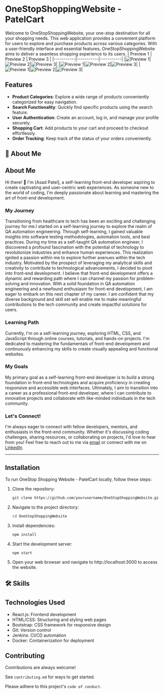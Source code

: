 # OneStopShoppingWebsite - PatelCart

Welcome to OneStopShoppingWebsite, your one-stop destination for all your shopping needs. This web application provides a convenient platform for users to explore and purchase products across various categories. With a user-friendly interface and essential features, OneStopShoppingWebsite aims to deliver a seamless shopping experience to its users.
| Preview 1 | Preview 2 | Preview 3 |
|-----------|-----------|-----------|
|![Preview 1](images/loginpage.png "LOGIN PAGE")|![Preview 2](images/signuppage.png "REGISTRATION PAGE")|![Preview 3](images/mainpage.png "MAIN PAGE")|
|![Preview 1](images/shoppage.png "SHO PPAGE")|![Preview 2](images/blogpage.png "BLOG PAGE")|![Preview 3](images/aboutpage.png "ABOUT PAGE")|
|![Preview 1](images/contactpage.png "CONTACT PAGE")|![Preview 2](images/cartpage.png "CART PAGE")|![Preview 3](images/checkoutpage.png "CHECKOUT PAGE")|

## Features

- **Product Categories**: Explore a wide range of products conveniently categorized for easy navigation.
- **Search Functionality**: Quickly find specific products using the search feature.
- **User Authentication**: Create an account, log in, and manage your profile securely.
- **Shopping Cart**: Add products to your cart and proceed to checkout effortlessly.
- **Order Tracking**: Keep track of the status of your orders conveniently.

## 🚀 About Me


## About Me

Hi there! 👋 I'm [Asad Patel], a self-learning front-end developer aspiring to create captivating and user-centric web experiences. As someone new to the world of coding, I'm deeply passionate about learning and mastering the art of front-end development.

### My Journey

Transitioning from healthcare to tech has been an exciting and challenging journey for me.I started on a self-learning journey to explore the realm of QA automation engineering. Through self-learning, I gained valuable insights into software testing methodologies, automation tools, and best practices.
During my time as a self-taught QA automation engineer, I discovered a profound fascination with the potential of technology to revolutionize industries and enhance human experiences. This realization ignited a passion within me to explore further avenues within the tech industry.
Motivated by the prospect of leveraging my analytical skills and creativity to contribute to technological advancements, I decided to pivot into front-end development. I believe that front-end development offers a dynamic and rewarding path where I can channel my passion for problem-solving and innovation.
With a solid foundation in QA automation engineering and a newfound enthusiasm for front-end development, I am eager to embark on this next chapter of my career. I am confident that my diverse background and skill set will enable me to make meaningful contributions to the tech community and create impactful solutions for users.

### Learning Path

Currently, I'm on a self-learning journey, exploring HTML, CSS, and JavaScript through online courses, tutorials, and hands-on projects. I'm dedicated to mastering the fundamentals of front-end development and continuously enhancing my skills to create visually appealing and functional websites.

### My Goals

My primary goal as a self-learning front-end developer is to build a strong foundation in front-end technologies and acquire proficiency in creating responsive and accessible web interfaces. Ultimately, I aim to transition into a career as a professional front-end developer, where I can contribute to innovative projects and collaborate with like-minded individuals in the tech community.

### Let's Connect!

I'm always eager to connect with fellow developers, mentors, and enthusiasts in the front-end community. Whether it's discussing coding challenges, sharing resources, or collaborating on projects, I'd love to hear from you! Feel free to reach out to me via [email](mailto:asadpatel517@gmail.com) or connect with me on [LinkedIn](https://www.linkedin.com/asad--patel).

---







## Installation

To run OneStop Shopping Website - PatelCart locally, follow these steps:

1. Clone the repository:
   ```bash
   git clone https://github.com/yourusername/OneStopShoppingWebsite.git
   ```
2. Navigate to the project directory:
   ```bash
   cd OneStopShoppingWebsite
   ```
3. Install dependencies:
   ```bash
   npm install
   ```
4. Start the development server:
   ```bash
   npm start
   ```
5. Open your web browser and navigate to http://localhost:3000 to access the website.

## 🛠 Skills

## Technologies Used

- React.js: Frontend development
- HTML/CSS: Structuring and styling web pages
- Bootstrap: CSS framework for responsive design
- Git: Version control
- Jenkins: CI/CD automation
- Docker: Containerization for deployment



## Contributing

Contributions are always welcome!

See `contributing.md` for ways to get started.

Please adhere to this project's `code of conduct`.

